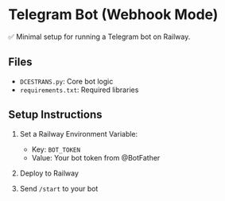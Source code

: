 # Telegram Bot (Webhook Mode)

✅ Minimal setup for running a Telegram bot on Railway.

## Files
- `DCESTRANS.py`: Core bot logic
- `requirements.txt`: Required libraries

## Setup Instructions

1. Set a Railway Environment Variable:
   - Key: `BOT_TOKEN`
   - Value: Your bot token from @BotFather

2. Deploy to Railway
3. Send `/start` to your bot
